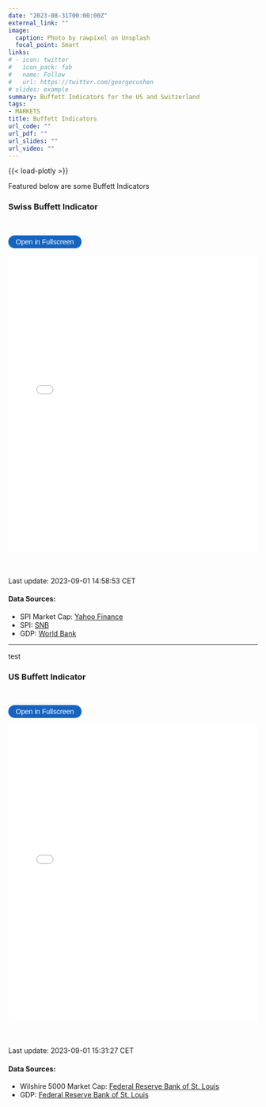 ```yaml
---
date: "2023-08-31T00:00:00Z"
external_link: ""
image: 
  caption: Photo by rawpixel on Unsplash
  focal_point: Smart
links:
# - icon: twitter
#   icon_pack: fab
#   name: Follow
#   url: https://twitter.com/georgecushen
# slides: example
summary: Buffett Indicators for the US and Switzerland
tags:
- MARKETS
title: Buffett Indicators
url_code: ""
url_pdf: ""
url_slides: ""
url_video: ""
---
```

{{< load-plotly >}}

Featured below are some Buffett Indicators

### Swiss Buffett Indicator
<br> 

<button onclick="toggleFullscreen('iframe1')" style="font-size: 14px; padding: 5px 15px; border: none; border-radius: 20px; background-color: #1664c0; color: white; cursor: pointer; transition: background-color 0.3s;" onmouseover="this.style.backgroundColor='#0056b3'" onmouseout="this.style.backgroundColor='#007BFF'">Open in Fullscreen</button>
<iframe id="iframe1" src="BuffettIndicators1.html" width="100%" height="600px" frameborder="0"> </iframe>



<br> <br> 
Last update: 2023-09-01 14:58:53 CET

#### Data Sources: 
* SPI Market Cap: [Yahoo Finance](https://finance.yahoo.com)
* SPI: [SNB](https://data.snb.ch/api/cube/capchstocki/data/csv/de)
* GDP: [World Bank](https://data.worldbank.org/indicator/NY.GDP.MKTP.CD.)
  
***
test

### US Buffett Indicator
<br> 

<button onclick="toggleFullscreen('iframe2')" style="font-size: 14px; padding: 5px 15px; border: none; border-radius: 20px; background-color: #1664c0; color: white; cursor: pointer; transition: background-color 0.3s;" onmouseover="this.style.backgroundColor='#0056b3'" onmouseout="this.style.backgroundColor='#007BFF'">Open in Fullscreen</button>
<iframe id="iframe2" src="BuffettIndicators2.html" width="100%" height="600px" frameborder="0"> </iframe>



<br> <br> 
Last update: 2023-09-01 15:31:27 CET

#### Data Sources: 
* Wilshire 5000 Market Cap: [Federal Reserve Bank of St. Louis](https://fred.stlouisfed.org/series/WILL5000PR)
* GDP: [Federal Reserve Bank of St. Louis](https://fred.stlouisfed.org/series/GDP)

